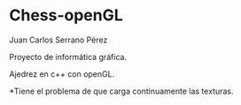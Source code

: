 # Chess-openGL
Juan Carlos Serrano Pérez

Proyecto de informática gráfica.

Ajedrez en c++ con openGL.

*Tiene el problema de que carga continuamente las texturas.
